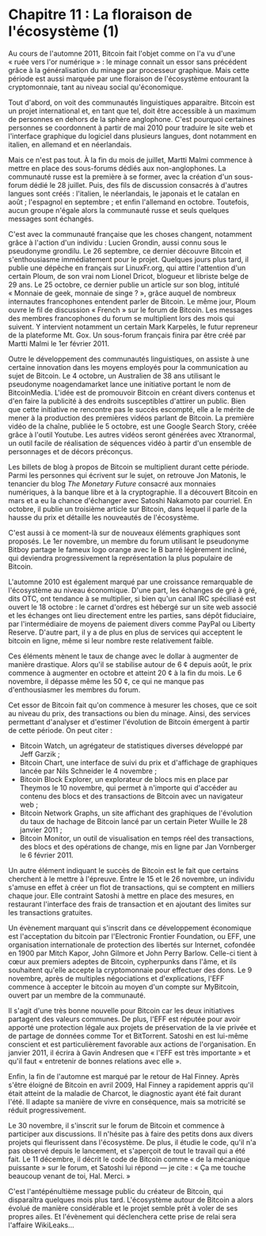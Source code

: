 # Chapitre 11 : La floraison de l'écosystème (1)

Au cours de l'automne 2011, Bitcoin fait l'objet comme on l'a vu d'une « ruée vers l'or numérique » : le minage connait un essor sans précédent grâce à la généralisation du minage par processeur graphique. Mais cette période est aussi marquée par une floraison de l'écosystème entourant la cryptomonnaie, tant au niveau social qu'économique.

Tout d'abord, on voit des communautés linguistiques apparaitre. Bitcoin est un projet international et, en tant que tel, doit être accessible à un maximum de personnes en dehors de la sphère anglophone. C'est pourquoi certaines personnes se coordonnent à partir de mai 2010 pour traduire le site web et l'interface graphique du logiciel dans plusieurs langues, dont notamment en italien, en allemand et en néerlandais.

Mais ce n'est pas tout. À la fin du mois de juillet, Martti Malmi commence à mettre en place des sous-forums dédiés aux non-anglophones. La communauté russe est la première à se former, avec la création d'un sous-forum dédié le 28 juillet. Puis, des fils de discussion consacrés à d'autres langues sont créés : l'italien, le néerlandais, le japonais et le catalan en août ; l'espagnol en septembre ; et enfin l'allemand en octobre. Toutefois, aucun groupe n'égale alors la communauté russe et seuls quelques messages sont échangés.

C'est avec la communauté française que les choses changent, notamment grâce à l'action d'un individu : Lucien Grondin, aussi connu sous le pseudonyme grondilu. Le 26 septembre, ce dernier découvre Bitcoin et s'enthousiasme immédiatement pour le projet. Quelques jours plus tard, il publie une dépêche en français sur LinuxFr.org, qui attire l'attention d'un certain Ploum, de son vrai nom Lionel Dricot, blogueur et libriste belge de 29 ans. Le 25 octobre, ce dernier publie un article sur son blog, intitulé « Monnaie de geek, monnaie de singe ? », grâce auquel de nombreux internautes francophones entendent parler de Bitcoin. Le même jour, Ploum ouvre le fil de discussion « French » sur le forum de Bitcoin. Les messages des membres francophones du forum se multiplient lors des mois qui suivent. Y intervient notamment un certain Mark Karpelès, le futur repreneur de la plateforme Mt. Gox. Un sous-forum français finira par être créé par Martti Malmi le 1er février 2011.

Outre le développement des communautés linguistiques, on assiste à une certaine innovation dans les moyens employés pour la communication au sujet de Bitcoin. Le 4 octobre, un Australien de 38 ans utilisant le pseudonyme noagendamarket lance une initiative portant le nom de BitcoinMedia. L'idée est de promouvoir Bitcoin en créant divers contenus et d'en faire la publicité à des endroits susceptibles d'attirer un public. Bien que cette initiative ne rencontre pas le succès escompté, elle a le mérite de mener à la production des premières vidéos parlant de Bitcoin. La première vidéo de la chaîne, publiée le 5 octobre, est une Google Search Story, créée grâce à l'outil Youtube. Les autres vidéos seront générées avec Xtranormal, un outil facile de réalisation de séquences vidéo à partir d'un ensemble de personnages et de décors préconçus.

Les billets de blog à propos de Bitcoin se multiplient durant cette période. Parmi les personnes qui écrivent sur le sujet, on retrouve Jon Matonis, le tenancier du blog *The Monetary Future* consacré aux monnaies numériques, à la banque libre et à la cryptographie. Il a découvert Bitcoin en mars et a eu la chance d'échanger avec Satoshi Nakamoto par courriel. En octobre, il publie un troisième article sur Bitcoin, dans lequel il parle de la hausse du prix et détaille les nouveautés de l'écosystème.

C'est aussi à ce moment-là sur de nouveaux éléments graphiques sont proposés. Le 1er novembre, un membre du forum utilisant le pseudonyme Bitboy partage le fameux logo orange avec le B barré légèrement incliné, qui deviendra progressivement la représentation la plus populaire de Bitcoin.

L'automne 2010 est également marqué par une croissance remarquable de l'écosystème au niveau économique. D'une part, les échanges de gré à gré, dits OTC, ont tendance à se multiplier, si bien qu'un canal IRC spéciliasé est ouvert le 18 octobre : le carnet d'ordres est hébergé sur un site web associé et les échanges ont lieu directement entre les parties, sans dépôt fiduciaire, par l'intermédiaire de moyens de paiement divers comme PayPal ou Liberty Reserve. D'autre part, il y a de plus en plus de services qui acceptent le bitcoin en ligne, même si leur nombre reste relativement faible.

Ces éléments mènent le taux de change avec le dollar à augmenter de manière drastique. Alors qu'il se stabilise autour de 6 ¢ depuis août, le prix commence à augmenter en octobre et atteint 20 ¢ à la fin du mois. Le 6 novembre, il dépasse même les 50 ¢, ce qui ne manque pas d'enthousiasmer les membres du forum.

Cet essor de Bitcoin fait qu'on commence à mesurer les choses, que ce soit au niveau du prix, des transactions ou bien du minage. Ainsi, des services permettant d'analyser et d'estimer l'évolution de Bitcoin émergent à partir de cette période. On peut citer :

- Bitcoin Watch, un agrégateur de statistiques diverses développé par Jeff Garzik ;
- Bitcoin Chart, une interface de suivi du prix et d'affichage de graphiques lancée par Nils Schneider le 4 novembre ;
- Bitcoin Block Explorer, un explorateur de blocs mis en place par Theymos le 10 novembre, qui permet à n'importe qui d'accéder au contenu des blocs et des transactions de Bitcoin avec un navigateur web ;
- Bitcoin Network Graphs, un site affichant des graphiques de l'évolution du taux de hachage de Bitcoin lancé par un certain Pieter Wuille le 28 janvier 2011 ;
- Bitcoin Monitor, un outil de visualisation en temps réel des transactions, des blocs et des opérations de change, mis en ligne par Jan Vornberger le 6 février 2011.

Un autre élément indiquant le succès de Bitcoin est le fait que certains cherchent à le mettre à l'épreuve. Entre le 15 et le 26 novembre, un individu s'amuse en effet à créer un flot de transactions, qui se comptent en milliers chaque jour. Elle contraint Satoshi à mettre en place des mesures, en restaurant l'interface des frais de transaction et en ajoutant des limites sur les transactions gratuites.

Un évènement marquant qui s'inscrit dans ce développement économique est l'acceptation du bitcoin par l'Electronic Frontier Foundation, ou EFF, une organisation internationale de protection des libertés sur Internet, cofondée en 1900 par Mitch Kapor, John Gilmore et John Perry Barlow. Celle-ci tient à cœur aux premiers adeptes de Bitcoin, cypherpunks dans l'âme, et ils souhaitent qu'elle accepte la cryptomonnaie pour effectuer des dons. Le 9 novembre, après de multiples négociations et d'explications, l'EFF commence à accepter le bitcoin au moyen d'un compte sur MyBitcoin, ouvert par un membre de la communauté.

Il s'agit d'une très bonne nouvelle pour Bitcoin car les deux initiatives partagent des valeurs communes. De plus, l'EFF est réputée pour avoir apporté une protection légale aux projets de préservation de la vie privée et de partage de données comme Tor et BitTorrent. Satoshi en est lui-même conscient et est particulièrement favorable aux actions de l'organisation. En janvier 2011, il écrira à Gavin Andresen que « l'EFF est très importante » et qu'il faut « entretenir de bonnes relations avec elle ».

Enfin, la fin de l'automne est marqué par le retour de Hal Finney. Après s'être éloigné de Bitcoin en avril 2009, Hal Finney a rapidement appris qu'il était atteint de la maladie de Charcot, le diagnostic ayant été fait durant l'été. Il adapte sa manière de vivre en conséquence, mais sa motricité se réduit progressivement.

Le 30 novembre, il s'inscrit sur le forum de Bitcoin et commence à participer aux discussions. Il n'hésite pas à faire des petits dons aux divers projets qui fleurissent dans l'écosystème. De plus, il étudie le code, qu'il n'a pas observé depuis le lancement, et s'aperçoit de tout le travail qui a été fait. Le 11 décembre, il décrit le code de Bitcoin comme « de la mécanique puissante » sur le forum, et Satoshi lui répond — je cite : « Ça me touche beaucoup venant de toi, Hal.  Merci. »

C'est l'antépénultième message public du créateur de Bitcoin, qui disparaîtra quelques mois plus tard. L'écosystème autour de Bitcoin a alors évolué de manière considérable et le projet semble prêt à voler de ses propres ailes. Et l'évènement qui déclenchera cette prise de relai sera l'affaire WikiLeaks...
